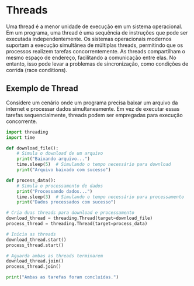 # Threads

Uma thread é a menor unidade de execução em um sistema operacional. Em um programa, uma thread é uma sequência de instruções que pode ser executada independentemente. Os sistemas operacionais modernos suportam a execução simultânea de múltiplas threads, permitindo que os processos realizem tarefas concorrentemente. As threads compartilham o mesmo espaço de endereço, facilitando a comunicação entre elas. No entanto, isso pode levar a problemas de sincronização, como condições de corrida (race conditions).

## Exemplo de Thread

Considere um cenário onde um programa precisa baixar um arquivo da internet e processar dados simultaneamente. Em vez de executar essas tarefas sequencialmente, threads podem ser empregadas para execução concorrente.

```python
import threading
import time

def download_file():
    # Simula o download de um arquivo
    print("Baixando arquivo...")
    time.sleep(5)  # Simulando o tempo necessário para download
    print("Arquivo baixado com sucesso")

def process_data():
    # Simula o processamento de dados
    print("Processando dados...")
    time.sleep(3)  # Simulando o tempo necessário para processamento
    print("Dados processados com sucesso")

# Cria duas threads para download e processamento
download_thread = threading.Thread(target=download_file)
process_thread = threading.Thread(target=process_data)

# Inicia as threads
download_thread.start()
process_thread.start()

# Aguarda ambas as threads terminarem
download_thread.join()
process_thread.join()

print("Ambas as tarefas foram concluídas.")
```
